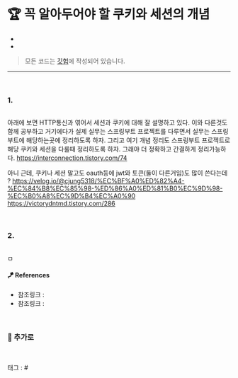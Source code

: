 <p align="center">
<img src="">
</p>

# 🏆 꼭 알아두어야 할 쿠키와 세션의 개념

* 
* 

> 모든 코드는 [깃헙](https://github.com/sooolog/dev-spring-springboot)에 작성되어 있습니다.

* * *

<br>



### 1.

<p align="center">
<img src="">
</p>

아래에 보면 HTTP통신과 엮어서 세션과 쿠키에 대해 잘 설명하고 있다. 이와 다른것도 함께 공부하고
거기에다가 실제 실무는 스프링부트 프로젝트를 다루면서 실무는 스프링부트에 해당하는곳에 정리하도록 하자.
그리고 여기 개념 정리도 스프링부트 프로젝트로 해당 쿠키와 세션을 다룰때 정리하도록 하자. 그래야 더 정확하고
간결하게 정리가능하다.
https://interconnection.tistory.com/74

아니 근데, 쿠키나 세션 말고도 oauth등에 jwt와 토큰(둘이 다른거임)도 많이 쓴다는데 ?
https://velog.io/@cjung5318/%EC%BF%A0%ED%82%A4-%EC%84%B8%EC%85%98-%ED%86%A0%ED%81%B0%EC%9D%98-%EC%B0%A8%EC%9D%B4%EC%A0%90
https://victorydntmd.tistory.com/286


<br>



### 2.

<p align="center">
<img src="">
</p>

ㅁ

#### 🪁 References
* 참조링크 : []()
* 참조링크 : []()

<br>



### 🚀 추가로

<br>



태그 : #